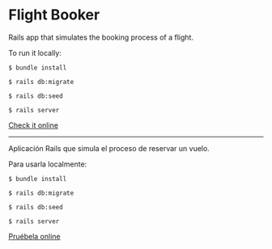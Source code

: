 # Flight Booker

Rails app that simulates the booking process of a flight.

To run it locally:

`$ bundle install`

`$ rails db:migrate`

`$ rails db:seed`

`$ rails server`

[Check it online](https://easy-flight.herokuapp.com/)

-------------------------------------

Aplicación Rails que simula el proceso de reservar un vuelo.

Para usarla localmente:

`$ bundle install`

`$ rails db:migrate`

`$ rails db:seed`

`$ rails server`

[Pruébela online](https://easy-flight.herokuapp.com/)
